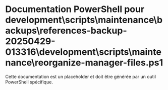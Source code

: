 # Documentation PowerShell pour development\scripts\maintenance\backups\references-backup-20250429-013316\development\scripts\maintenance\reorganize-manager-files.ps1

Cette documentation est un placeholder et doit être générée par un outil PowerShell spécifique.
